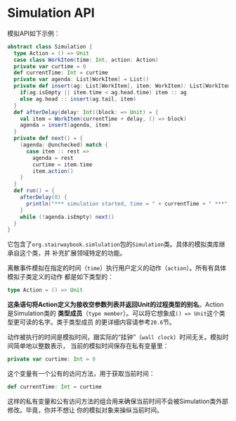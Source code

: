 Simulation API
================================================================================
模拟API如下示例：
```scala
abstract class Simulation {
  type Action = () => Unit
  case class WorkItem(time: Int, action: Action)
  private var curtime = 0
  def currentTime: Int = curtime
  private var agenda: List[WorkItem] = List()
  private def insert(ag: List[WorkItem], item: WorkItem): List[WorkItem] = {
    if(ag.isEmpty || item.time < ag.head.time) item :: ag
    else ag.head :: insert(ag.tail, item)
  }
  def afterDelay(delay: Int)(block: => Unit) = {
    val item = WorkItem(currentTime + delay, () => block)
    agenda = insert(agenda, item)
  }
  private def next() = {
    (agenda: @unchecked) match {
      case item :: rest =>
        agenda = rest
        curtime = item.time
        item.action()
    }
  }
  def run() = {
    afterDelay(0) {
      println("*** simulation started, time = " + currentTime + " ***")
    }
    while (!agenda.isEmpty) next()
  }
}
```
它包含了`org.stairwaybook.simlulation`包的`Simulation`类。具体的模拟类库继承自这个类，并
补充扩展领域特定的功能。

离散事件模拟在指定的时间（`time`）执行用户定义的动作（`action`）。所有有具体模拟子类定义的动作
都是如下类型的：
```scala
type Action = () => Unit
```
**这条语句将Action定义为接收空参数列表并返回Unit的过程类型的别名**。Action是Simulation类的
**类型成员**（`type member`）。可以将它想象成`() => Unit`这个类型更可读的名字。类于类型成员
的更详细内容请参考`20.6`节。

动作被执行的时间是模拟时间，跟实际的“挂钟”（`wall clock`）时间无关。模拟时间简单地以整数表示，
当前的模拟时间保存在私有变量里：
```scala
private var curtime: Int = 0
```
这个变量有一个公有的访问方法，用于获取当前时间：
```scala
def currentTime: Int = curtime
```
这样的私有变量和公有访问方法的组合用来确保当前时间不会被Simulation类外部修改。毕竟，你并不想让
你的模拟对象来操纵当前时间。


